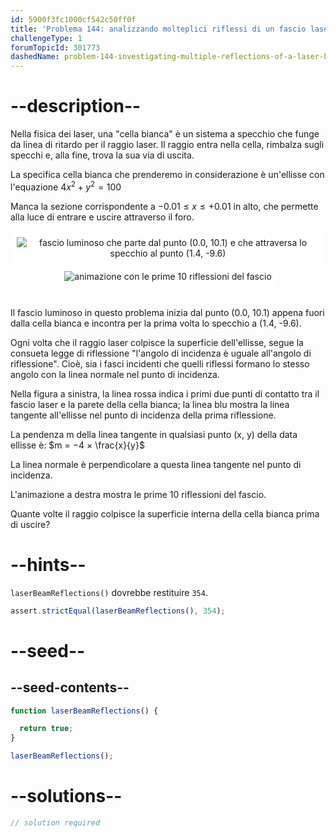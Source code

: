 ```yaml
---
id: 5900f3fc1000cf542c50ff0f
title: 'Problema 144: analizzando molteplici riflessi di un fascio laser'
challengeType: 1
forumTopicId: 301773
dashedName: problem-144-investigating-multiple-reflections-of-a-laser-beam
---
```


# --description--

Nella fisica dei laser, una "cella bianca" è un sistema a specchio che funge da linea di ritardo per il raggio laser. Il raggio entra nella cella, rimbalza sugli specchi e, alla fine, trova la sua via di uscita.

La specifica cella bianca che prenderemo in considerazione è un'ellisse con l'equazione $4{x}^2 + y^2 = 100$

Manca la sezione corrispondente a $−0.01 ≤ x ≤ +0.01$ in alto, che permette alla luce di entrare e uscire attraverso il foro.

<div style="text-align: center">
  <img alt="fascio luminoso che parte dal punto (0.0, 10.1) e che attraversa lo specchio al punto (1.4, -9.6)" src="https://cdn.freecodecamp.org/curriculum/project-euler/investigating-multiple-reflections-of-a-laser-beam-1.png" style="display: inline-block; background-color: white; padding: 10px;">
  <img alt="animazione con le prime 10 riflessioni del fascio" src="https://cdn.freecodecamp.org/curriculum/project-euler/investigating-multiple-reflections-of-a-laser-beam-2.gif" style="display: inline-block; background-color: white; padding: 10px;">
</div><br>

Il fascio luminoso in questo problema inizia dal punto (0.0, 10.1) appena fuori dalla cella bianca e incontra per la prima volta lo specchio a (1.4, -9.6).

Ogni volta che il raggio laser colpisce la superficie dell'ellisse, segue la consueta legge di riflessione "l'angolo di incidenza è uguale all'angolo di riflessione". Cioè, sia i fasci incidenti che quelli riflessi formano lo stesso angolo con la linea normale nel punto di incidenza.

Nella figura a sinistra, la linea rossa indica i primi due punti di contatto tra il fascio laser e la parete della cella bianca; la linea blu mostra la linea tangente all'ellisse nel punto di incidenza della prima riflessione.

La pendenza m della linea tangente in qualsiasi punto (x, y) della data ellisse è: $m = −4 × \frac{x}{y}$

La linea normale è perpendicolare a questa linea tangente nel punto di incidenza.

L'animazione a destra mostra le prime 10 riflessioni del fascio.

Quante volte il raggio colpisce la superficie interna della cella bianca prima di uscire?

# --hints--

`laserBeamReflections()` dovrebbe restituire `354`.

```js
assert.strictEqual(laserBeamReflections(), 354);
```

# --seed--

## --seed-contents--

```js
function laserBeamReflections() {

  return true;
}

laserBeamReflections();
```

# --solutions--

```js
// solution required
```
